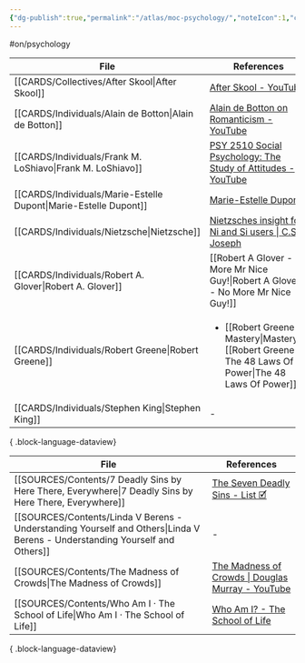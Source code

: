 ```yaml
---
{"dg-publish":true,"permalink":"/atlas/moc-psychology/","noteIcon":1,"created":"2022-12-27T18:31:49.166+01:00","updated":"2023-04-28T19:00:59.557+02:00"}
---
```


#on/psychology

| File                                                                | References                                                                                                                                          |
| ------------------------------------------------------------------- | --------------------------------------------------------------------------------------------------------------------------------------------------- |
| [[CARDS/Collectives/After Skool\|After Skool]]                   | [After Skool - YouTube](https://www.youtube.com/@AfterSkool)                                                                                        |
| [[CARDS/Individuals/Alain de Botton\|Alain de Botton]]           | [Alain de Botton on Romanticism - YouTube](https://youtu.be/sPOuIyEJnbE)                                                                            |
| [[CARDS/Individuals/Frank M. LoShiavo\|Frank M. LoShiavo]]       | [PSY 2510 Social Psychology: The Study of Attitudes - YouTube](https://www.youtube.com/watch?v=4i46o7xLNiY&list=PLApmiahrmPkv36dvFkRkDGcWD7gYjTttr) |
| [[CARDS/Individuals/Marie-Estelle Dupont\|Marie-Estelle Dupont]] | [Marie-Estelle Dupont](https://www.marieestelledupont.com/les-articles/au-commencement-etait-le-pere)                                               |
| [[CARDS/Individuals/Nietzsche\|Nietzsche]]                       | [Nietzsches insight for Ni and Si users \| C.S. Joseph](https://csjoseph.life/nietzsches-insight-for-ni-and-si-users/)                              |
| [[CARDS/Individuals/Robert A. Glover\|Robert A. Glover]]         | [[Robert A Glover - No More Mr Nice Guy!\|Robert A Glover - No More Mr Nice Guy!]]                                                                  |
| [[CARDS/Individuals/Robert Greene\|Robert Greene]]               | <ul><li>[[Robert Greene - Mastery\\|Mastery]], [[Robert Greene - The 48 Laws Of Power\\|The 48 Laws Of Power]]</li></ul>                            |
| [[CARDS/Individuals/Stephen King\|Stephen King]]                 | \-                                                                                                                                                  |

{ .block-language-dataview}

| File                                                                                                                           | References                                                                                       |
| ------------------------------------------------------------------------------------------------------------------------------ | ------------------------------------------------------------------------------------------------ |
| [[SOURCES/Contents/7 Deadly Sins by Here There, Everywhere\|7 Deadly Sins by Here There, Everywhere]]                       | [The Seven Deadly Sins - List 🗹](https://www.htae.net/checklist/the-seven-deadly-sins/697/)     |
| [[SOURCES/Contents/Linda V Berens - Understanding Yourself and Others\|Linda V Berens - Understanding Yourself and Others]] | \-                                                                                               |
| [[SOURCES/Contents/The Madness of Crowds\|The Madness of Crowds]]                                                           | [The Madness of Crowds \| Douglas Murray - YouTube](https://www.youtube.com/watch?v=qYaYk09kEDs) |
| [[SOURCES/Contents/Who Am I · The School of Life\|Who Am I · The School of Life]]                                           | [Who Am I? - The School of Life](https://youtu.be/oocunV4JX4w)                                   |

{ .block-language-dataview}
